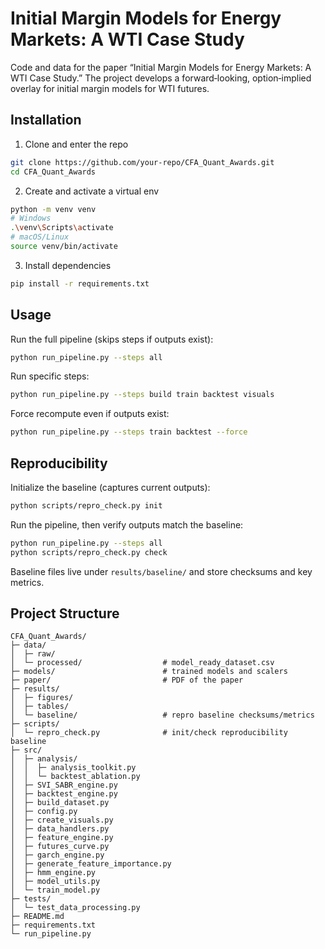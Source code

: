 # Initial Margin Models for Energy Markets: A WTI Case Study

Code and data for the paper “Initial Margin Models for Energy Markets: A WTI Case Study.” The project develops a forward‑looking, option‑implied overlay for initial margin models for WTI futures.

## Installation

1) Clone and enter the repo
```bash
git clone https://github.com/your-repo/CFA_Quant_Awards.git
cd CFA_Quant_Awards
```
2) Create and activate a virtual env
```bash
python -m venv venv
# Windows
.\venv\Scripts\activate
# macOS/Linux
source venv/bin/activate
```
3) Install dependencies
```bash
pip install -r requirements.txt
```

## Usage

Run the full pipeline (skips steps if outputs exist):
```bash
python run_pipeline.py --steps all
```

Run specific steps:
```bash
python run_pipeline.py --steps build train backtest visuals
```

Force recompute even if outputs exist:
```bash
python run_pipeline.py --steps train backtest --force
```

## Reproducibility

Initialize the baseline (captures current outputs):
```bash
python scripts/repro_check.py init
```

Run the pipeline, then verify outputs match the baseline:
```bash
python run_pipeline.py --steps all
python scripts/repro_check.py check
```

Baseline files live under `results/baseline/` and store checksums and key metrics.

## Project Structure

```
CFA_Quant_Awards/
├─ data/
│  ├─ raw/
│  └─ processed/                  # model_ready_dataset.csv
├─ models/                        # trained models and scalers
├─ paper/                         # PDF of the paper
├─ results/
│  ├─ figures/
│  ├─ tables/
│  └─ baseline/                   # repro baseline checksums/metrics
├─ scripts/
│  └─ repro_check.py              # init/check reproducibility baseline
├─ src/
│  ├─ analysis/
│  │  ├─ analysis_toolkit.py
│  │  └─ backtest_ablation.py
│  ├─ SVI_SABR_engine.py
│  ├─ backtest_engine.py
│  ├─ build_dataset.py
│  ├─ config.py
│  ├─ create_visuals.py
│  ├─ data_handlers.py
│  ├─ feature_engine.py
│  ├─ futures_curve.py
│  ├─ garch_engine.py
│  ├─ generate_feature_importance.py
│  ├─ hmm_engine.py
│  ├─ model_utils.py
│  └─ train_model.py
├─ tests/
│  └─ test_data_processing.py
├─ README.md
├─ requirements.txt
└─ run_pipeline.py
```

